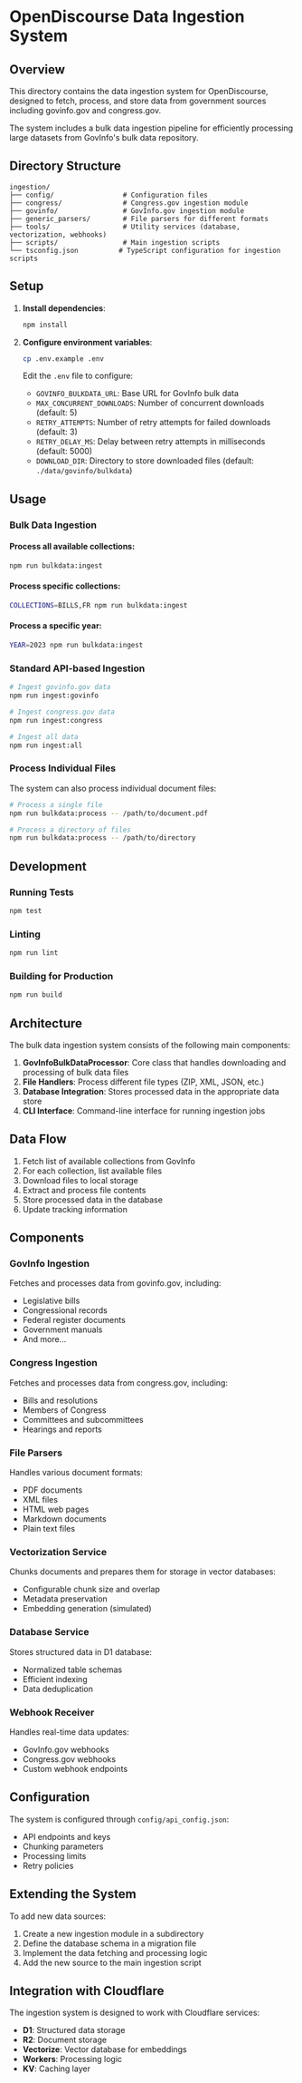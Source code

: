 # OpenDiscourse Data Ingestion System

## Overview
This directory contains the data ingestion system for OpenDiscourse, designed to fetch, process, and store data from government sources including govinfo.gov and congress.gov.

The system includes a bulk data ingestion pipeline for efficiently processing large datasets from GovInfo's bulk data repository.

## Directory Structure
```
ingestion/
├── config/                 # Configuration files
├── congress/               # Congress.gov ingestion module
├── govinfo/                # GovInfo.gov ingestion module
├── generic_parsers/        # File parsers for different formats
├── tools/                  # Utility services (database, vectorization, webhooks)
├── scripts/                # Main ingestion scripts
└── tsconfig.json          # TypeScript configuration for ingestion scripts
```

## Setup

1. **Install dependencies**:
   ```bash
   npm install
   ```

2. **Configure environment variables**:
   ```bash
   cp .env.example .env
   ```
   Edit the `.env` file to configure:
   - `GOVINFO_BULKDATA_URL`: Base URL for GovInfo bulk data
   - `MAX_CONCURRENT_DOWNLOADS`: Number of concurrent downloads (default: 5)
   - `RETRY_ATTEMPTS`: Number of retry attempts for failed downloads (default: 3)
   - `RETRY_DELAY_MS`: Delay between retry attempts in milliseconds (default: 5000)
   - `DOWNLOAD_DIR`: Directory to store downloaded files (default: `./data/govinfo/bulkdata`)

## Usage

### Bulk Data Ingestion

#### Process all available collections:
```bash
npm run bulkdata:ingest
```

#### Process specific collections:
```bash
COLLECTIONS=BILLS,FR npm run bulkdata:ingest
```

#### Process a specific year:
```bash
YEAR=2023 npm run bulkdata:ingest
```

### Standard API-based Ingestion
```bash
# Ingest govinfo.gov data
npm run ingest:govinfo

# Ingest congress.gov data
npm run ingest:congress

# Ingest all data
npm run ingest:all
```

### Process Individual Files
The system can also process individual document files:

```bash
# Process a single file
npm run bulkdata:process -- /path/to/document.pdf

# Process a directory of files
npm run bulkdata:process -- /path/to/directory
```

## Development

### Running Tests
```bash
npm test
```

### Linting
```bash
npm run lint
```

### Building for Production
```bash
npm run build
```

## Architecture

The bulk data ingestion system consists of the following main components:

1. **GovInfoBulkDataProcessor**: Core class that handles downloading and processing of bulk data files
2. **File Handlers**: Process different file types (ZIP, XML, JSON, etc.)
3. **Database Integration**: Stores processed data in the appropriate data store
4. **CLI Interface**: Command-line interface for running ingestion jobs

## Data Flow

1. Fetch list of available collections from GovInfo
2. For each collection, list available files
3. Download files to local storage
4. Extract and process file contents
5. Store processed data in the database
6. Update tracking information

## Components

### GovInfo Ingestion
Fetches and processes data from govinfo.gov, including:
- Legislative bills
- Congressional records
- Federal register documents
- Government manuals
- And more...

### Congress Ingestion
Fetches and processes data from congress.gov, including:
- Bills and resolutions
- Members of Congress
- Committees and subcommittees
- Hearings and reports

### File Parsers
Handles various document formats:
- PDF documents
- XML files
- HTML web pages
- Markdown documents
- Plain text files

### Vectorization Service
Chunks documents and prepares them for storage in vector databases:
- Configurable chunk size and overlap
- Metadata preservation
- Embedding generation (simulated)

### Database Service
Stores structured data in D1 database:
- Normalized table schemas
- Efficient indexing
- Data deduplication

### Webhook Receiver
Handles real-time data updates:
- GovInfo.gov webhooks
- Congress.gov webhooks
- Custom webhook endpoints

## Configuration
The system is configured through `config/api_config.json`:
- API endpoints and keys
- Chunking parameters
- Processing limits
- Retry policies

## Extending the System
To add new data sources:
1. Create a new ingestion module in a subdirectory
2. Define the database schema in a migration file
3. Implement the data fetching and processing logic
4. Add the new source to the main ingestion script

## Integration with Cloudflare
The ingestion system is designed to work with Cloudflare services:
- **D1**: Structured data storage
- **R2**: Document storage
- **Vectorize**: Vector database for embeddings
- **Workers**: Processing logic
- **KV**: Caching layer